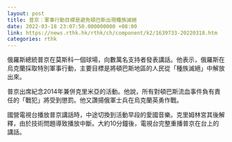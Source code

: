 ```yaml
---
layout: post
title: 普京：軍事行動目標是避免頓巴斯出現種族滅絕
date: 2022-03-18 23:07:50.000000000 +08:00
link: https://news.rthk.hk/rthk/ch/component/k2/1639733-20220318.htm
categories: rthk
---
```


俄羅斯總統普京在莫斯科一個球場，向數萬名支持者發表講話。他表示，俄羅斯在烏克蘭採取特別軍事行動，主要目標是將頓巴斯地區的人民從「種族滅絕」中解放出來。

普京出席紀念2014年兼併克里米亞的活動。他說，所有對頓巴斯流血事件負有責任的「戰犯」將受到懲罰。他又讚揚俄軍士兵在烏克蘭英勇作戰。

國營電視台播放普京講話時，中途切換到活動早段的愛國音樂。克里姆林宮其後解釋，由於技術問題導致播放中斷。大約10分鐘後，電視台完整重播普京在台上的講話。
